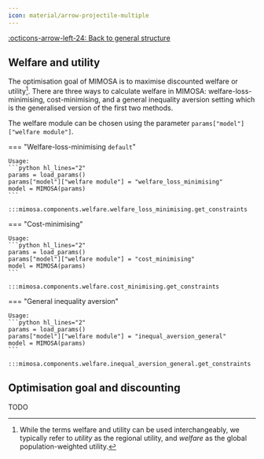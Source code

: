 ```yaml
---
icon: material/arrow-projectile-multiple
---
```


[:octicons-arrow-left-24: Back to general structure](index.md)

## Welfare and utility

The optimisation goal of MIMOSA is to maximise discounted welfare or utility[^1]. There are three ways to calculate welfare in MIMOSA: welfare-loss-minimising, cost-minimising, and a general inequality aversion setting which is the generalised version of the first two methods.

The welfare module can be chosen using the parameter `params["model"]["welfare module"]`.


=== "Welfare-loss-minimising `default`"

    Usage:
    ```python hl_lines="2"
    params = load_params()
    params["model"]["welfare module"] = "welfare_loss_minimising"
    model = MIMOSA(params)
    ```

    :::mimosa.components.welfare.welfare_loss_minimising.get_constraints

=== "Cost-minimising"

    Usage:
    ```python hl_lines="2"
    params = load_params()
    params["model"]["welfare module"] = "cost_minimising"
    model = MIMOSA(params)
    ```

    :::mimosa.components.welfare.cost_minimising.get_constraints

=== "General inequality aversion"

    Usage:
    ```python hl_lines="2"
    params = load_params()
    params["model"]["welfare module"] = "inequal_aversion_general"
    model = MIMOSA(params)
    ```

    :::mimosa.components.welfare.inequal_aversion_general.get_constraints



## Optimisation goal and discounting

TODO

[^1]: While the terms welfare and utility can be used interchangeably, we typically refer to *utility* as the regional utility, and *welfare* as the global population-weighted utility.